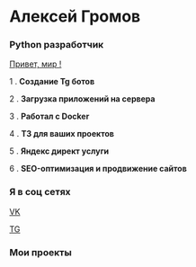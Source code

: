 # Алексей Громов

### Python разработчик

 [Привет, мир !](https://i.postimg.cc/sfKsWwqC/k-SEPB3zv-ZKg.png)

1 . **Создание Tg ботов**

2 . **Загрузка приложений на сервера**

3 . **Работал с Docker**

4 . **Т3 для ваших проектов**

5 . **Яндекс директ услуги**

6 . **SEO-оптимизация и продвижение сайтов**


### Я в соц сетях

[VK](https://vk.com/CRYPTANER)

[TG](https://t.me/CRYPTANER)

### Мои проекты 
